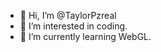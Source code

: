 - 👋 Hi, I’m @TaylorPzreal
- 👀 I’m interested in coding.
- 🌱 I’m currently learning WebGL.

<!---
TaylorPzreal/TaylorPzreal is a ✨ special ✨ repository because its `README.md` (this file) appears on your GitHub profile.
You can click the Preview link to take a look at your changes.
--->
